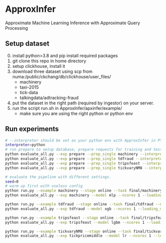 # ApproxInfer
Approximate Machine Learning Inference with Approximate Query Processing

## Setup dataset
0. install python>3.8 and pip install required packages
1. git clone this repo in home directory
2. setup clickhouse, install it
3. download three dataset using scp from numa:/public/ckchang/db/clickhouse/user_files/
    - machinery
    - taxi-2015
    - tick-data
    - talkingdata/adtracking-fraud
4. put the dataset in the right path (required by ingestor) on your server. 
5. run the script run.sh in ApproxInfer/apxinfer/example/
    - make sure you are using the right python or python env

## Run experiments
``` bash
# --interpreter should be set as your python env with ApproxInfer in PYTHONPATH
interpreter=python
# run prepare to setup database, prepare requests for training and test, as well as train the model
python evaluate_all.py --exp prepare --prep_single machinery --interpreter $interpreter
python evaluate_all.py --exp prepare --prep_single tdfraud --interpreter $interpreter
python evaluate_all.py --exp prepare --prep_single tripsfeast --interpreter $interpreter
python evaluate_all.py --exp prepare --prep_single tickvaryNM8 --interpreter $interpreter

# evaluate the pipeline with different settings.
seed=0
# warm up first with useless config
python run.py --example machinery --stage online --task final/machinery --nparts 100 --ncfgs 100 --model mlp --offline_nreqs 50  --ncores 1 --loading_mode 0 --scheduler_init 0 --scheduler_batch 100000 --max_error 0.0 --min_conf 1.0
python evaluate_all.py --exp machinery --model mlp --ncores 1 --loading_mode 0 --interpreter $interpreter --seed $seed

python run.py --example tdfraud --stage online --task final/tdfraud --nparts 100 --ncfgs 100 --model xgb --offline_nreqs 50  --ncores 1 --loading_mode 0 --scheduler_init 0 --scheduler_batch 100000 --max_error 0.0 --min_conf 1.0
python evaluate_all.py --exp tdfraud --model xgb --ncores 1 --loading_mode 0 --interpreter $interpreter --seed $seed

python run.py --example tripsfeast --stage online --task final/tripsfeast --nparts 100 --ncfgs 100 --model lgbm --offline_nreqs 50  --ncores 1 --loading_mode 0 --scheduler_init 0 --scheduler_batch 100000 --max_error 0.0 --min_conf 1.0
python evaluate_all.py --exp tripsfeast --model lgbm --ncores 1 --loading_mode 0 --interpreter $interpreter --seed $seed

python run.py --example tickvaryNM8 --stage online --task final/tickvaryNM8 --nparts 100 --ncfgs 100 --model lr --offline_nreqs 50  --ncores 1 --loading_mode 0 --scheduler_init 0 --scheduler_batch 100000 --max_error 0.0 --min_conf 1.0
python evaluate_all.py --exp tickpricemiddle --model lr --ncores 1 --loading_mode 0 --interpreter $interpreter --seed $seed

```